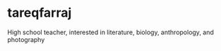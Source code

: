 # tareqfarraj
High school teacher, interested in literature, biology, anthropology, and photography

